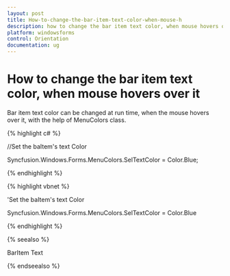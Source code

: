 ```yaml
---
layout: post
title: How-to-change-the-bar-item-text-color-when-mouse-h
description: how to change the bar item text color, when mouse hovers over it
platform: windowsforms
control: Orientation
documentation: ug
---
```


# How to change the bar item text color, when mouse hovers over it

Bar item text color can be changed at run time, when the mouse hovers over it, with the help of MenuColors class.

{% highlight c# %}

//Set the baItem's text Color

Syncfusion.Windows.Forms.MenuColors.SelTextColor = Color.Blue;

{% endhighlight %}

{% highlight vbnet %}


'Set the baItem's text Color

Syncfusion.Windows.Forms.MenuColors.SelTextColor = Color.Blue

{% endhighlight %}

{% seealso %}

BarItem Text

{% endseealso %}